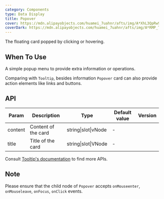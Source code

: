 ```yaml
---
category: Components
type: Data Display
title: Popover
cover: https://mdn.alipayobjects.com/huamei_7uahnr/afts/img/A*XhL3QpRw92kAAAAAAAAAAAAADrJ8AQ/original
coverDark: https://mdn.alipayobjects.com/huamei_7uahnr/afts/img/A*RMP_TrdZ3nsAAAAAAAAAAAAADrJ8AQ/original
---
```


The floating card popped by clicking or hovering.

## When To Use

A simple popup menu to provide extra information or operations.

Comparing with `Tooltip`, besides information `Popover` card can also provide action elements like links and buttons.

## API

| Param   | Description         | Type                | Default value | Version |
| ------- | ------------------- | ------------------- | ------------- | ------- |
| content | Content of the card | string\|slot\|vNode | -             |         |
| title   | Title of the card   | string\|slot\|VNode | -             |         |

Consult [Tooltip's documentation](/components/tooltip/#API) to find more APIs.

## Note

Please ensure that the child node of `Popover` accepts `onMouseenter`, `onMouseleave`, `onFocus`, `onClick` events.
